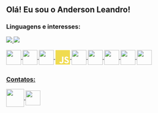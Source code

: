 ## Olá! Eu sou o Anderson Leandro!
### Linguagens e interesses:
 <div>
  <a href="https://github.com/anderlr">
  <img height="180em" src="https://github-readme-stats.vercel.app/api?username=anderlr&show_icons=true&theme=react&include_all_commits=true&count_private=true"/>
  <img height="180em" src="https://github-readme-stats.vercel.app/api/top-langs/?username=anderlr&layout=compact&langs_count=5&theme=react"/>
</div>
<div style="display: inline_block"><br>
  <img align="center"  height="40" width="40" src="https://cdn.jsdelivr.net/gh/devicons/devicon/icons/angularjs/angularjs-plain.svg">
  <img align="center"  height="40" width="40" src="https://cdn.jsdelivr.net/gh/devicons/devicon/icons/react/react-original-wordmark.svg">
  <img align="center"  height="40" width="40" src="https://cdn.jsdelivr.net/gh/devicons/devicon/icons/typescript/typescript-original.svg">
  <img align="center"  height="40" width="40" src="https://raw.githubusercontent.com/devicons/devicon/master/icons/javascript/javascript-plain.svg">
  <img align="center"  height="40" width="40" src="https://cdn.jsdelivr.net/gh/devicons/devicon/icons/mysql/mysql-original-wordmark.svg">
  <img align="center"  height="40" width="40" src="https://cdn.jsdelivr.net/gh/devicons/devicon/icons/c/c-original.svg">
  <img align="center"  height="40" width="40" src="https://cdn.jsdelivr.net/gh/devicons/devicon/icons/html5/html5-original.svg">
  <img align="center"  height="40" width="40" src="https://cdn.jsdelivr.net/gh/devicons/devicon/icons/css3/css3-original.svg">
  <img align="center"  height="40" width="40" src="https://cdn.jsdelivr.net/gh/devicons/devicon/icons/python/python-original.svg">
</div>
  
##
  
### Contatos:
<a href="mailto:anderlr13@gmail.com">
  <img align="center"  height="48" width="48" src="https://img.icons8.com/color/48/000000/gmail--v1.png"/>
</a>
<a href="www.linkedin.com/in/ander-lr">
  <img align="center"  height="40" width="40" src="https://cdn.jsdelivr.net/gh/devicons/devicon/icons/linkedin/linkedin-original.svg" />
</a>

